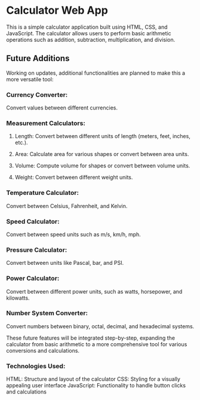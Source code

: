 # Calculator Web App
This is a simple calculator application built using HTML, CSS, and JavaScript. The calculator allows users to perform basic arithmetic operations such as addition, subtraction, multiplication, and division.

## Future Additions
Working on updates, additional functionalities are planned to make this a more versatile tool:

### Currency Converter: 
Convert values between different currencies.

### Measurement Calculators:
   1. Length: Convert between different units of length (meters, feet, inches, etc.).
   
   2. Area: Calculate area for various shapes or convert between area units.
   
   3. Volume: Compute volume for shapes or convert between volume units.
   
   4. Weight: Convert between different weight units.
   
### Temperature Calculator: 
Convert between Celsius, Fahrenheit, and Kelvin.

### Speed Calculator: 
Convert between speed units such as m/s, km/h, mph.

### Pressure Calculator: 
Convert between units like Pascal, bar, and PSI.

### Power Calculator: 
Convert between different power units, such as watts, horsepower, and kilowatts.

### Number System Converter: 
Convert numbers between binary, octal, decimal, and hexadecimal systems.

These future features will be integrated step-by-step, expanding the calculator from basic arithmetic to a more comprehensive tool for various conversions and calculations.

### Technologies Used:
HTML: Structure and layout of the calculator
CSS: Styling for a visually appealing user interface
JavaScript: Functionality to handle button clicks and calculations
